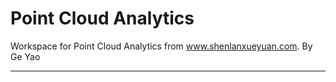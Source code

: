 # Point Cloud Analytics

Workspace for Point Cloud Analytics from www.shenlanxueyuan.com. By Ge Yao

---
